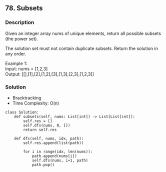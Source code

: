 ## 78. Subsets

### Description

Given an integer array nums of unique elements, return all possible subsets (the power set).

The solution set must not contain duplicate subsets. Return the solution in any order.

Example 1:  
Input: nums = [1,2,3]  
Output: [[],[1],[2],[1,2],[3],[1,3],[2,3],[1,2,3]]  

### Solution
* Bracktracking
* Time Complexity: O(n)

```
class Solution:
    def subsets(self, nums: List[int]) -> List[List[int]]:
        self.res = []
        self.dfs(nums, 0, [])
        return self.res
        
    def dfs(self, nums, idx, path):
        self.res.append(list(path))
  
        for i in range(idx, len(nums)):
            path.append(nums[i])
            self.dfs(nums, i+1, path)
            path.pop()
```

